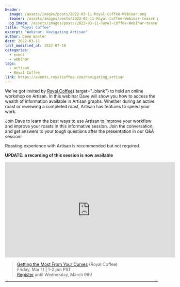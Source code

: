 ```yaml
---
header:
  image: /assets/images/posts/2022-03-11-Royal-Coffee-Webinar.png
  teaser: /assets/images/posts/2022-03-11-Royal-Coffee-Webinar-teaser.png
  og_image: /assets/images/posts/2022-03-11-Royal-Coffee-Webinar-teaser.png
title: "Royal Coffee"
excerpt: "Webinar: Navigating Artisan"
author: Dave Baxter
date: 2022-03-11
last_modified_at: 2022-07-10
categories:
  - event
  - webinar
tags: 
  - artisan
  - Royal Coffee
link: https://events.royalcoffee.com/navigating_artisan
---
```


We've got invited by [Royal Coffee](https://events.royalcoffee.com/){:target="_blank"} to hold an online workshop on Artisan. In this webinar Dave will show you how to access the wealth of information available in Artisan graphs. Whether during an active roast or reviewing a completed roast, Artisan has features to speed your work. 

Join Dave to learn the best ways to use Artisan to improve your workflow and improve your roasts in this informative session. Join the conversation, and get answers to your tough questions after the presentation in our Q&A session!

Roasting experience with Artisan is recommended but not required.

**UPDATE: a recording of this session is now available**

<iframe width="560" height="315" src="https://www.youtube.com/embed/tJKRJrEPeEQ" title="YouTube video player" frameborder="0" allow="accelerometer; autoplay; clipboard-write; encrypted-media; gyroscope; picture-in-picture" allowfullscreen></iframe>


> <a href="https://events.royalcoffee.com/navigating_artisan" target="_blank">Getting the Most From Your Curves</a> (Royal Coffee)   
> Friday, Mar 11 \| 1-2 pm PST   
<a href="https://events.royalcoffee.com/navigating_artisan">Register</a> until Wednesday, March 9th!

---